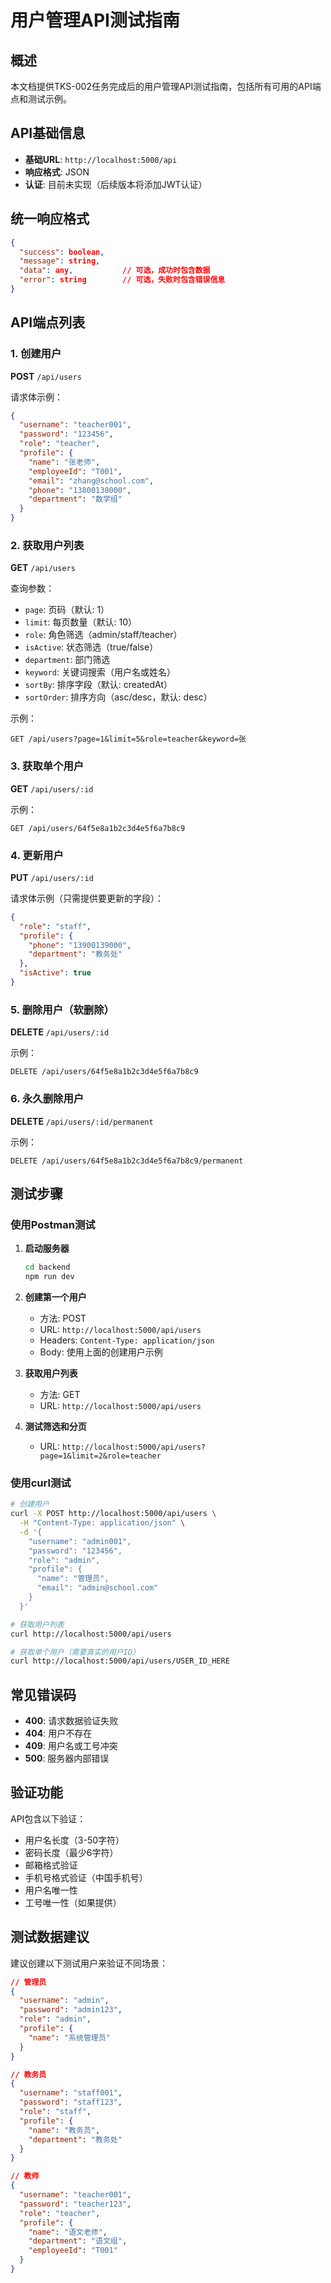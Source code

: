 # 用户管理API测试指南

## 概述
本文档提供TKS-002任务完成后的用户管理API测试指南，包括所有可用的API端点和测试示例。

## API基础信息
- **基础URL**: `http://localhost:5000/api`
- **响应格式**: JSON
- **认证**: 目前未实现（后续版本将添加JWT认证）

## 统一响应格式
```json
{
  "success": boolean,
  "message": string,
  "data": any,           // 可选，成功时包含数据
  "error": string        // 可选，失败时包含错误信息
}
```

## API端点列表

### 1. 创建用户
**POST** `/api/users`

请求体示例：
```json
{
  "username": "teacher001",
  "password": "123456",
  "role": "teacher",
  "profile": {
    "name": "张老师",
    "employeeId": "T001",
    "email": "zhang@school.com",
    "phone": "13800138000",
    "department": "数学组"
  }
}
```

### 2. 获取用户列表
**GET** `/api/users`

查询参数：
- `page`: 页码（默认: 1）
- `limit`: 每页数量（默认: 10）
- `role`: 角色筛选（admin/staff/teacher）
- `isActive`: 状态筛选（true/false）
- `department`: 部门筛选
- `keyword`: 关键词搜索（用户名或姓名）
- `sortBy`: 排序字段（默认: createdAt）
- `sortOrder`: 排序方向（asc/desc，默认: desc）

示例：
```
GET /api/users?page=1&limit=5&role=teacher&keyword=张
```

### 3. 获取单个用户
**GET** `/api/users/:id`

示例：
```
GET /api/users/64f5e8a1b2c3d4e5f6a7b8c9
```

### 4. 更新用户
**PUT** `/api/users/:id`

请求体示例（只需提供要更新的字段）：
```json
{
  "role": "staff",
  "profile": {
    "phone": "13900139000",
    "department": "教务处"
  },
  "isActive": true
}
```

### 5. 删除用户（软删除）
**DELETE** `/api/users/:id`

示例：
```
DELETE /api/users/64f5e8a1b2c3d4e5f6a7b8c9
```

### 6. 永久删除用户
**DELETE** `/api/users/:id/permanent`

示例：
```
DELETE /api/users/64f5e8a1b2c3d4e5f6a7b8c9/permanent
```

## 测试步骤

### 使用Postman测试

1. **启动服务器**
   ```bash
   cd backend
   npm run dev
   ```

2. **创建第一个用户**
   - 方法: POST
   - URL: `http://localhost:5000/api/users`
   - Headers: `Content-Type: application/json`
   - Body: 使用上面的创建用户示例

3. **获取用户列表**
   - 方法: GET  
   - URL: `http://localhost:5000/api/users`

4. **测试筛选和分页**
   - URL: `http://localhost:5000/api/users?page=1&limit=2&role=teacher`

### 使用curl测试

```bash
# 创建用户
curl -X POST http://localhost:5000/api/users \
  -H "Content-Type: application/json" \
  -d '{
    "username": "admin001",
    "password": "123456",
    "role": "admin",
    "profile": {
      "name": "管理员",
      "email": "admin@school.com"
    }
  }'

# 获取用户列表
curl http://localhost:5000/api/users

# 获取单个用户（需要真实的用户ID）
curl http://localhost:5000/api/users/USER_ID_HERE
```

## 常见错误码

- **400**: 请求数据验证失败
- **404**: 用户不存在
- **409**: 用户名或工号冲突
- **500**: 服务器内部错误

## 验证功能

API包含以下验证：
- 用户名长度（3-50字符）
- 密码长度（最少6字符）
- 邮箱格式验证
- 手机号格式验证（中国手机号）
- 用户名唯一性
- 工号唯一性（如果提供）

## 测试数据建议

建议创建以下测试用户来验证不同场景：

```json
// 管理员
{
  "username": "admin",
  "password": "admin123",
  "role": "admin",
  "profile": {
    "name": "系统管理员"
  }
}

// 教务员
{
  "username": "staff001",
  "password": "staff123",
  "role": "staff",
  "profile": {
    "name": "教务员",
    "department": "教务处"
  }
}

// 教师
{
  "username": "teacher001",
  "password": "teacher123",
  "role": "teacher",
  "profile": {
    "name": "语文老师",
    "department": "语文组",
    "employeeId": "T001"
  }
}
```